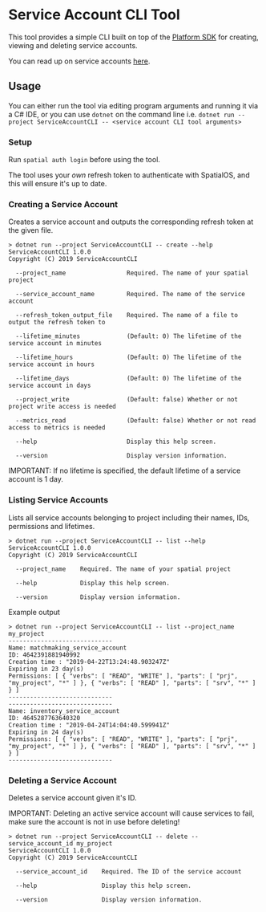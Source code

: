 # Service Account CLI Tool

This tool provides a simple CLI built on top of the [Platform
SDK](https://docs.improbable.io/reference/13.7/platform-sdk/introduction) for creating, viewing and
deleting service accounts.

You can read up on service accounts
[here](https://docs.improbable.io/reference/13.7/platform-sdk/reference/service-accounts#service-accounts).

## Usage

You can either run the tool via editing program arguments and running it via a C# IDE, or you can
use `dotnet` on the command line i.e. `dotnet run --project ServiceAccountCLI -- <service account CLI tool arguments>`

### Setup

Run `spatial auth login` before using the tool.

The tool uses your _own_ refresh token to authenticate with SpatialOS, and this will ensure it's up to
date.

### Creating a Service Account

Creates a service account and outputs the corresponding refresh token at the given file.

```
> dotnet run --project ServiceAccountCLI -- create --help
ServiceAccountCLI 1.0.0
Copyright (C) 2019 ServiceAccountCLI

  --project_name                 Required. The name of your spatial project

  --service_account_name         Required. The name of the service account

  --refresh_token_output_file    Required. The name of a file to output the refresh token to

  --lifetime_minutes             (Default: 0) The lifetime of the service account in minutes

  --lifetime_hours               (Default: 0) The lifetime of the service account in hours

  --lifetime_days                (Default: 0) The lifetime of the service account in days

  --project_write                (Default: false) Whether or not project write access is needed

  --metrics_read                 (Default: false) Whether or not read access to metrics is needed

  --help                         Display this help screen.

  --version                      Display version information.
```

IMPORTANT: If no lifetime is specified, the default lifetime of a service account is 1 day.

### Listing Service Accounts

Lists all service accounts belonging to project including their names, IDs, permissions and
lifetimes.

```
> dotnet run --project ServiceAccountCLI -- list --help
ServiceAccountCLI 1.0.0
Copyright (C) 2019 ServiceAccountCLI

  --project_name    Required. The name of your spatial project

  --help            Display this help screen.

  --version         Display version information.
```

Example output

```
> dotnet run --project ServiceAccountCLI -- list --project_name my_project
-----------------------------
Name: matchmaking_service_account
ID: 4642391881940992
Creation time : "2019-04-22T13:24:48.903247Z"
Expiring in 23 day(s)
Permissions: [ { "verbs": [ "READ", "WRITE" ], "parts": [ "prj", "my_project", "*" ] }, { "verbs": [ "READ" ], "parts": [ "srv", "*" ] } ]
-----------------------------
-----------------------------
Name: inventory_service_account
ID: 4645287763640320
Creation time : "2019-04-24T14:04:40.599941Z"
Expiring in 24 day(s)
Permissions: [ { "verbs": [ "READ", "WRITE" ], "parts": [ "prj", "my_project", "*" ] }, { "verbs": [ "READ" ], "parts": [ "srv", "*" ] } ]
-----------------------------
```

### Deleting a Service Account

Deletes a service account given it's ID.

IMPORTANT: Deleting an active service account will cause services to fail, make sure the account is
not in use before deleting!

```
> dotnet run --project ServiceAccountCLI -- delete --service_account_id my_project
ServiceAccountCLI 1.0.0
Copyright (C) 2019 ServiceAccountCLI

  --service_account_id    Required. The ID of the service account

  --help                  Display this help screen.

  --version               Display version information.
```
